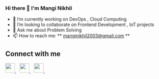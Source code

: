 ### Hi there 👋 I'm Mangi Nikhil

<!--
**MangiNikhil/MangiNikhil** is a ✨ _special_ ✨ repository because its `README.md` (this file) appears on your GitHub profile.

Here are some ideas to get you started:
-->
- 🔭 I’m currently working on DevOps , Cloud Computing
- 👯 I’m looking to collaborate on  Frontend Development , IoT projects 
- 💬 Ask me about Problem Solving
- 📫 How to reach me: ** manginikhil2003@gmail.com **




## Connect with me
  <a href="https://twitter.com/Manginikhil03">
    <img width="30px" src="https://www.vectorlogo.zone/logos/twitter/twitter-official.svg" />
  </a>&ensp;
  <a href="https://www.linkedin.com/in/Mangi-Nikhil/">
    <img width="30px" src="https://www.vectorlogo.zone/logos/linkedin/linkedin-icon.svg" />
  </a>&ensp;
  <a href="https://www.instagram.com/mangi.nikhil/">
    <img width="30px" src="https://www.vectorlogo.zone/logos/instagram/instagram-icon.svg" />
  </a>&ensp;
